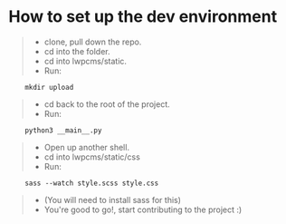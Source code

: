# How to set up the dev environment
> * clone, pull down the repo.
> * cd into the folder.
> * cd into lwpcms/static.
> * Run:

        mkdir upload

> * cd back to the root of the project.
> * Run:

        python3 __main__.py

> * Open up another shell.
> * cd into lwpcms/static/css
> * Run:

        sass --watch style.scss style.css

> * (You will need to install sass for this)
> * You're good to go!, start contributing to the project :)
